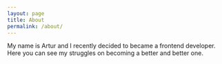 ```yaml
---
layout: page
title: About
permalink: /about/
---
```


My name is Artur and I recently decided to became a frontend developer. Here you can see my struggles on becoming a better and better one.